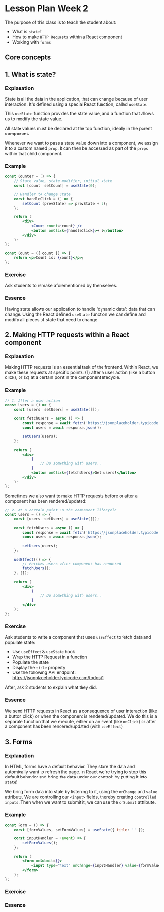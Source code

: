 # Lesson Plan Week 2

The purpose of this class is to teach the student about:

-   What is `state`?
-   How to make `HTTP Requests` within a React component
-   Working with `forms`

## Core concepts

## 1. What is state?

### Explanation

State is all the data in the application, that can change because of user interaction. It's defined using a special React function, called `useState`.

This `useState` function provides the state value, and a function that allows us to modify the state value.

All state values must be declared at the top function, ideally in the parent component.

Whenever we want to pass a state value down into a component, we assign it to a custom named `prop`. It can then be accessed as part of the `props` within that child component.

### Example

```jsx
const Counter = () => {
	// State value, state modifier, initial state
	const [count, setCount] = useState(0);

	// Handler to change state
	const handleClick = () => {
		setCount((prevState) => prevState + 1);
	};

	return (
		<div>
			<Count count={count} />
			<button onClick={handleClick}>+ 1</button>
		</div>
	);
};

const Count = ({ count }) => {
	return <p>Count is: {count}</p>;
};
```

### Exercise

Ask students to remake aforementioned by themselves.

### Essence

Having state allows our application to handle 'dynamic data': data that can change. Using the React defined `useState` function we can define and modify all pieces of state that need to change

## 2. Making HTTP requests within a React component

### Explanation

Making HTTP requests is an essential task of the frontend. Within React, we make these requests at specific points: (1) after a user action (like a button click), or (2) at a certain point in the component lifecycle.

### Example

```jsx
// 1. After a user action
const Users = () => {
	const [users, setUsers] = useState([]);

	const fetchUsers = async () => {
		const response = await fetch('https://jsonplaceholder.typicode.com/users');
		const users = await response.json();

		setUsers(users);
	};

	return (
		<div>
			{
				// Do something with users...
			}
			<button onClick={fetchUsers}>Get users!</button>
		</div>
	);
};
```

Sometimes we also want to make HTTP requests before or after a component has been rendered/updated:

```jsx
// 2. At a certain point in the component lifecycle
const Users = () => {
	const [users, setUsers] = useState([]);

	const fetchUsers = async () => {
		const response = await fetch('https://jsonplaceholder.typicode.com/users');
		const users = await response.json();

		setUsers(users);
	};

	useEffect(() => {
		// Fetches users after component has rendered
		fetchUsers();
	}, []);

	return (
		<div>
			{
				// Do something with users...
			}
		</div>
	);
};
```

### Exercise

Ask students to write a component that uses `useEffect` to fetch data and populate state:

-   Use `useEffect` & `useState` hook
-   Wrap the HTTP Request in a function
-   Populate the state
-   Display the `title` property
-   Use the following API endpoint: https://jsonplaceholder.typicode.com/todos/1

After, ask 2 students to explain what they did.

### Essence

We send HTTP requests in React as a consequence of user interaction (like a button click) or when the component is rendered/updated. We do this is a separate function that we execute, either on an event (like `onClick`) or after a component has been rendered/updated (with `useEffect`).

## 3. Forms

### Explanation

In HTML, forms have a default behavior. They store the data and automically want to refresh the page. In React we're trying to stop this default behavior and bring the data under our control: by putting it into `state`!

We bring form data into state by listening to it, using the `onChange` and `value` attribute. We are controlling our `<input>` fields, thereby creating `controlled inputs`. Then when we want to submit it, we can use the `onSubmit` attribute.

### Example

```jsx
const Form = () => {
	const [formValues, setFormValues] = useState({ title: '' });

	const inputHandler = (event) => {
		setFormValues();
	};

	return (
		<form onSubmit={}>
			<input type="text" onChange={inputHandler} value={formValues.title} />
		</form>
	);
};
```

### Exercise



### Essence

